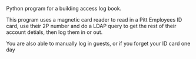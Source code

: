 Python program for a building access log book. 

This program uses a magnetic card reader to read in a Pitt Employees ID card, use their 2P number
and do a LDAP query to get the rest of their account detials, then log them in or out.

You are also able to manually log in guests, or if you forget your ID card one day
